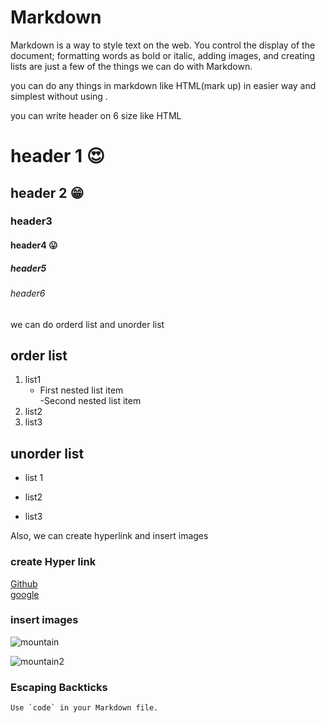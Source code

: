# Markdown

Markdown is a way to style text on the web. You control the display of the document; formatting words as bold or italic, adding images, and creating lists are just a few of the things we can do with Markdown.

you can do any things in markdown like HTML(mark up) in easier way and simplest without using <tags>.
  
you can write header on 6 size like HTML
  # header 1 :heart_eyes:  
  ## header 2 :grin:  
  ### header3  
  #### header4 :stuck_out_tongue:  
  ##### header5  
  ###### header6  
  
  we can do orderd list and unorder list
  
  ## order list
  1. list1
      - First nested list item  
       -Second nested list item
  2. list2
  3. list3
  
  ## unorder list
  - list 1
  + list2
  * list3
  
  Also, we can create hyperlink and insert images
 ### create Hyper link
  [Github](https://github.com/)  
  [google](https://google.com/)
  
  ### insert images
  ![mountain](https://th.bing.com/th/id/OIP.CQsLHdRrABLQfj5c2bPpfAHaE8?pid=ImgDet&rs=1)
  
  ![mountain2](https://th.bing.com/th/id/R84d574a2b2d80d81c45c3a4ab68b6b61?rik=KjydhkSGuxGqgw&pid=ImgRaw)
  
  ### Escaping Backticks
  ``Use `code` in your Markdown file.``
